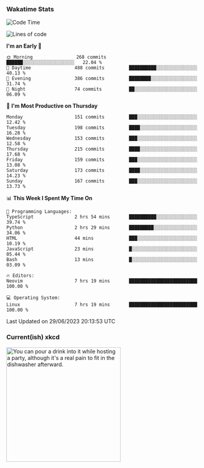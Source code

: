 ### Wakatime Stats
<!--START_SECTION:waka-->
![Code Time](http://img.shields.io/badge/Code%20Time-1%2C786%20hrs%2018%20mins-blue)

![Lines of code](https://img.shields.io/badge/From%20Hello%20World%20I%27ve%20Written-760.0%20thousand%20lines%20of%20code-blue)

**I'm an Early 🐤** 

```text
🌞 Morning                268 commits         ██████░░░░░░░░░░░░░░░░░░░   22.04 % 
🌆 Daytime                488 commits         ██████████░░░░░░░░░░░░░░░   40.13 % 
🌃 Evening                386 commits         ████████░░░░░░░░░░░░░░░░░   31.74 % 
🌙 Night                  74 commits          ██░░░░░░░░░░░░░░░░░░░░░░░   06.09 % 
```
📅 **I'm Most Productive on Thursday** 

```text
Monday                   151 commits         ███░░░░░░░░░░░░░░░░░░░░░░   12.42 % 
Tuesday                  198 commits         ████░░░░░░░░░░░░░░░░░░░░░   16.28 % 
Wednesday                153 commits         ███░░░░░░░░░░░░░░░░░░░░░░   12.58 % 
Thursday                 215 commits         ████░░░░░░░░░░░░░░░░░░░░░   17.68 % 
Friday                   159 commits         ███░░░░░░░░░░░░░░░░░░░░░░   13.08 % 
Saturday                 173 commits         ████░░░░░░░░░░░░░░░░░░░░░   14.23 % 
Sunday                   167 commits         ███░░░░░░░░░░░░░░░░░░░░░░   13.73 % 
```


📊 **This Week I Spent My Time On** 

```text
💬 Programming Languages: 
TypeScript               2 hrs 54 mins       ██████████░░░░░░░░░░░░░░░   39.74 % 
Python                   2 hrs 29 mins       █████████░░░░░░░░░░░░░░░░   34.06 % 
HTML                     44 mins             ███░░░░░░░░░░░░░░░░░░░░░░   10.19 % 
JavaScript               23 mins             █░░░░░░░░░░░░░░░░░░░░░░░░   05.44 % 
Bash                     13 mins             █░░░░░░░░░░░░░░░░░░░░░░░░   03.09 % 

🔥 Editors: 
Neovim                   7 hrs 19 mins       █████████████████████████   100.00 % 

💻 Operating System: 
Linux                    7 hrs 19 mins       █████████████████████████   100.00 % 
```


 Last Updated on 29/06/2023 20:13:53 UTC
<!--END_SECTION:waka-->

### Current(ish) xkcd
<a id="xkcd-a" title="You can pour a drink into it while hosting a party, although it's a real pain to fit in the dishwasher afterward." href="https://www.xkcd.com" target="_blank">
        <img align="center" id="xkcd-img" src="https://imgs.xkcd.com/comics/glass_topped_table.png" alt="You can pour a drink into it while hosting a party, although it's a real pain to fit in the dishwasher afterward." height=300 />
</a>
